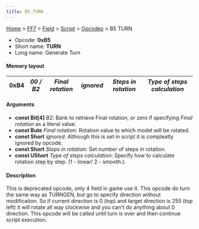 ```yaml
---
title: B5_TURN
---
```


[Home](../../../../Main_Page.md) > [FF7](../../../../FF7.md) > [Field](../../../Field.md) > [Script](../../Script.md) > [Opcodes](../Opcodes.md) > B5 TURN

-   Opcode: **0xB5**
-   Short name: **TURN**
-   Long name: Generate Turn

#### Memory layout

| 0xB4 | *00 / B2* | *Final rotation* | *ignored* | *Steps in rotation* | *Type of steps calculation* |
|------|-----------|------------------|-----------|---------------------|-----------------------------|

#### Arguments

-   **const Bit\[4\]** *B2*: Bank to retrieve Final rotation, or zero if specifying *Final rotation* as a literal value.
-   **const Bute** *Final rotation*: Rotation value to which model will be rotated.
-   **const Short** *ignored*: Although this is set in script it is compleatly ignored by opcode.
-   **const Short** *Steps in rotation*: Set number of steps in rotation.
-   **const UShort** *Type of steps calculation*: Specify how to calculate rotation step by step. (1 - linear/ 2 - smooth.).

#### Description

This is deprecated opcode, only 4 field in game use it. This opcode do turn the same way as TURNGEN, but go to specify direction without modification. So if current direction is 0 (top) and target direction is 255 (top left) it will rotate all way clockwise and you can't do anything about 0 direction. This opcode will be called until turn is over and then continue script execution.
